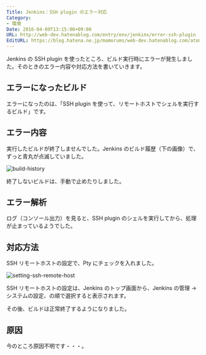 ```yaml
---
Title: Jenkins：SSH plugin のエラー対応
Category:
- 環境
Date: 2016-04-09T13:15:00+09:00
URL: http://web-dev.hatenablog.com/entry/env/jenkins/error-ssh-plugin
EditURL: https://blog.hatena.ne.jp/mamorums/web-dev.hatenablog.com/atom/entry/10328749687178929944
---
```


Jenkins の SSH plugin を使ったところ、ビルド実行時にエラーが発生しました。そのときのエラー内容や対応方法を書いていきます。


## エラーになったビルド
エラーになったのは、「SSH plugin を使って、リモートホストでシェルを実行するビルド」です。


## エラー内容
実行したビルドが終了しませんでした。Jenkins のビルド履歴（下の画像）で、ずっと青丸が点滅していました。

![build-history](http://cdn-ak.f.st-hatena.com/images/fotolife/m/mamorums/20160813/20160813162957.png)

終了しないビルドは、手動で止めたりしました。


## エラー解析
ログ（コンソール出力）を見ると、SSH plugin のシェルを実行してから、処理が止まっているようでした。


## 対応方法
SSH リモートホストの設定で、Pty にチェックを入れました。

![setting-ssh-remote-host](http://cdn-ak.f.st-hatena.com/images/fotolife/m/mamorums/20160813/20160813162958.png)

SSH リモートホストの設定は、Jenkins のトップ画面から、Jenkins の管理 → システムの設定、の順で選択すると表示されます。

その後、ビルドは正常終了するようになりました。


## 原因
今のところ原因不明です・・・。
